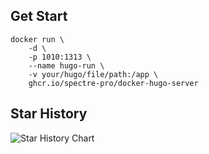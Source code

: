## Get Start

```
docker run \
    -d \
    -p 1010:1313 \
    --name hugo-run \
    -v your/hugo/file/path:/app \
    ghcr.io/spectre-pro/docker-hugo-server
```

## Star History

<picture>
   <source media="(prefers-color-scheme: dark)" srcset="https://api.star-history.com/svg?repos=spectre-pro/docker-hugo-server&type=Date&theme=dark" />
   <source media="(prefers-color-scheme: light)" srcset="https://api.star-history.com/svg?repos=spectre-pro/docker-hugo-server&type=Date" />
   <img alt="Star History Chart" src="https://api.star-history.com/svg?repos=spectre-pro/docker-hugo-server&type=Date" />
</picture>